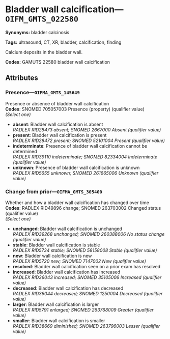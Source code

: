 # Bladder wall calcification—`OIFM_GMTS_022580`

**Synonyms:** bladder calcinosis

**Tags:** ultrasound, CT, XR, bladder, calcification, finding

Calcium deposits in the bladder wall.

**Codes:** GAMUTS 22580 bladder wall calcification

## Attributes

### Presence—`OIFMA_GMTS_145649`

Presence or absence of bladder wall calcification  
**Codes**: SNOMED 705057003 Presence (property) (qualifier value)  
*(Select one)*

- **absent**: Bladder wall calcification is absent  
_RADLEX RID28473 absent; SNOMED 2667000 Absent (qualifier value)_
- **present**: Bladder wall calcification is present  
_RADLEX RID28472 present; SNOMED 52101004 Present (qualifier value)_
- **indeterminate**: Presence of bladder wall calcification cannot be determined  
_RADLEX RID39110 indeterminate; SNOMED 82334004 Indeterminate (qualifier value)_
- **unknown**: Presence of bladder wall calcification is unknown  
_RADLEX RID5655 unknown; SNOMED 261665006 Unknown (qualifier value)_

### Change from prior—`OIFMA_GMTS_305400`

Whether and how a bladder wall calcification has changed over time  
**Codes**: RADLEX RID49896 change; SNOMED 263703002 Changed status (qualifier value)  
*(Select one)*

- **unchanged**: Bladder wall calcification is unchanged  
_RADLEX RID39268 unchanged; SNOMED 260388006 No status change (qualifier value)_
- **stable**: Bladder wall calcification is stable  
_RADLEX RID5734 stable; SNOMED 58158008 Stable (qualifier value)_
- **new**: Bladder wall calcification is new  
_RADLEX RID5720 new; SNOMED 7147002 New (qualifier value)_
- **resolved**: Bladder wall calcification seen on a prior exam has resolved  
- **increased**: Bladder wall calcification has increased  
_RADLEX RID36043 increased; SNOMED 35105006 Increased (qualifier value)_
- **decreased**: Bladder wall calcification has decreased  
_RADLEX RID36044 decreased; SNOMED 1250004 Decreased (qualifier value)_
- **larger**: Bladder wall calcification is larger  
_RADLEX RID5791 enlarged; SNOMED 263768009 Greater (qualifier value)_
- **smaller**: Bladder wall calcification is smaller  
_RADLEX RID38669 diminished; SNOMED 263796003 Lesser (qualifier value)_